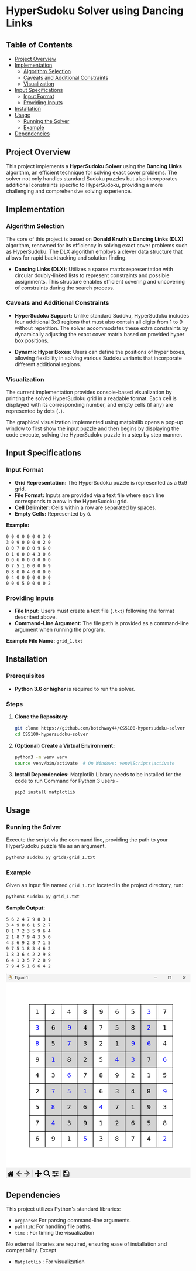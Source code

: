 # HyperSudoku Solver using Dancing Links

## Table of Contents

- [Project Overview](#project-overview)
- [Implementation](#implementation)
  - [Algorithm Selection](#algorithm-selection)
  - [Caveats and Additional Constraints](#caveats-and-additional-constraints)
  - [Visualization](#visualization)
- [Input Specifications](#input-specifications)
  - [Input Format](#input-format)
  - [Providing Inputs](#providing-inputs)
- [Installation](#installation)
- [Usage](#usage)
  - [Running the Solver](#running-the-solver)
  - [Example](#example)
- [Dependencies](#dependencies)


## Project Overview

This project implements a **HyperSudoku Solver** using the **Dancing Links** algorithm, an efficient technique for solving exact cover problems. The solver not only handles standard Sudoku puzzles but also incorporates additional constraints specific to HyperSudoku, providing a more challenging and comprehensive solving experience.

## Implementation

### Algorithm Selection

The core of this project is based on **Donald Knuth's Dancing Links (DLX)** algorithm, renowned for its efficiency in solving exact cover problems such as HyperSudoku. The DLX algorithm employs a clever data structure that allows for rapid backtracking and solution finding.

- **Dancing Links (DLX):** Utilizes a sparse matrix representation with circular doubly-linked lists to represent constraints and possible assignments. This structure enables efficient covering and uncovering of constraints during the search process.

### Caveats and Additional Constraints

- **HyperSudoku Support:** Unlike standard Sudoku, HyperSudoku includes four additional 3x3 regions that must also contain all digits from 1 to 9 without repetition. The solver accommodates these extra constraints by dynamically adjusting the exact cover matrix based on provided hyper box positions.
  
- **Dynamic Hyper Boxes:** Users can define the positions of hyper boxes, allowing flexibility in solving various Sudoku variants that incorporate different additional regions.

### Visualization

The current implementation provides console-based visualization by printing the solved HyperSudoku grid in a readable format. Each cell is displayed with its corresponding number, and empty cells (if any) are represented by dots (`.`). 

The graphical visualization implemented using matplotlib opens a pop-up window to first show the input puzzle and then begins by displaying the code execute, solving the HyperSudoku puzzle in a step by step manner.

## Input Specifications

### Input Format

- **Grid Representation:** The HyperSudoku puzzle is represented as a 9x9 grid.
- **File Format:** Inputs are provided via a text file where each line corresponds to a row in the HyperSudoku grid.
- **Cell Delimiter:** Cells within a row are separated by spaces.
- **Empty Cells:** Represented by `0`.

**Example:**
```
0 0 0 0 0 0 0 3 0
3 0 9 0 0 0 0 2 0
8 0 7 0 0 0 9 6 0
0 1 0 0 0 4 3 0 6
0 0 6 0 0 0 0 0 0
0 7 5 1 0 0 0 0 9
0 8 0 0 4 0 0 0 0
0 4 0 0 0 0 0 0 0
0 0 0 5 0 0 0 0 2
```

### Providing Inputs

- **File Input:** Users must create a text file (`.txt`) following the format described above.
- **Command-Line Argument:** The file path is provided as a command-line argument when running the program.

**Example File Name:** `grid_1.txt`

## Installation

### Prerequisites

- **Python 3.6 or higher** is required to run the solver.

### Steps

1. **Clone the Repository:**
   ```bash
   git clone https://github.com/botchway44/CS5100-hypersudoku-solver
   cd CS5100-hypersudoku-solver
   ```

2. **(Optional) Create a Virtual Environment:**
   ```bash
   python3 -m venv venv
   source venv/bin/activate  # On Windows: venv\Scripts\activate
   ```

3. **Install Dependencies:**
   Matplotlib Library needs to be installed for the code to run
   Command for Python 3 users - 
   ```bash
   pip3 install matplotlib
   ```

## Usage

### Running the Solver

Execute the script via the command line, providing the path to your HyperSudoku puzzle file as an argument.

```bash
python3 sudoku.py grids/grid_1.txt
```

### Example

Given an input file named `grid_1.txt` located in the project directory, run:

```bash
python3 sudoku.py grid_1.txt
```

**Sample Output:**
```
5 6 2 4 7 9 8 3 1
3 4 9 8 6 1 5 2 7
8 1 7 2 3 5 9 6 4
2 1 8 7 9 4 3 5 6
4 3 6 9 2 8 7 1 5
9 7 5 1 8 3 4 6 2
1 8 3 6 4 2 2 9 8
6 4 1 3 5 7 2 8 9
7 9 4 5 1 6 6 4 2
```

<img src="./Image/image.png"/>

## Dependencies

This project utilizes Python's standard libraries:

- `argparse`: For parsing command-line arguments.
- `pathlib`: For handling file paths.
- `time` : For timing the visualization

No external libraries are required, ensuring ease of installation and compatibility.
Except
- `Matplotlib` : For visualization
